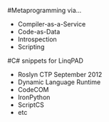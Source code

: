 #Metaprogramming via...

* Compiler-as-a-Service
* Code-as-Data
* Introspection
* Scripting

#C# snippets for LinqPAD

* Roslyn CTP September 2012
* Dynamic Language Runtime
* CodeCOM
* IronPython
* ScriptCS
* etc